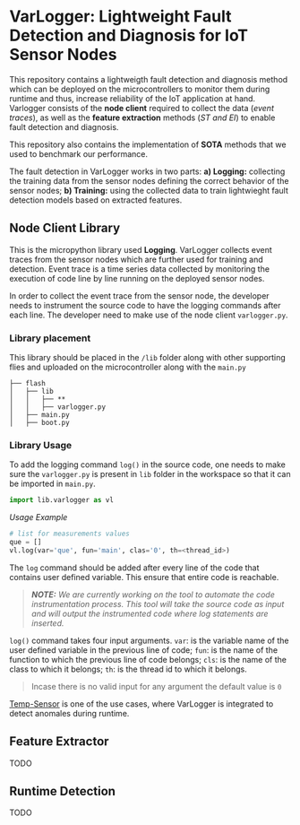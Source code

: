 # VarLogger: Lightweight Fault Detection and Diagnosis for IoT Sensor Nodes
This repository contains a lightweigth fault detection and diagnosis method which can be deployed on the microcontrollers to monitor them during runtime and thus, increase reliability of the IoT application at hand. Varlogger consists of the **node client** required to collect the data (*event traces*), as well as the **feature extraction** methods (*ST and EI*) to enable fault detection and diagnosis. 

This repository also contains the implementation of **SOTA** methods that we used to benchmark our performance.
<!-- This branch contains the code used to produce the results for *VarLogger: Anomaly Detection in IoT Sensor Nodes* publication. -->

The fault detection in VarLogger works in two parts: **a) Logging:** collecting the training data from the sensor nodes defining the correct behavior of the sensor nodes; **b) Training:** using the collected data to train lightwieght fault detection models based on extracted features.

## Node Client Library
This is the micropython library used **Logging**. VarLogger collects event traces from the sensor nodes which are further used for training and detection. Event trace is a time series data collected by monitoring the execution of code line by line running on the deployed sensor nodes. 

In order to collect the event trace from the sensor node, the developer needs to instrument the source code to have the logging commands after each line. The developer need to make use of the node client `varlogger.py`.

### Library placement
This library should be placed in the ```/lib``` folder along with other supporting flies and uploaded on the microcontroller along with the `main.py`
```
├── flash
│   ├── lib
│   │   ├── **
│   │   ├── varlogger.py
│   ├── main.py
│   ├── boot.py
````

### Library Usage
To add the logging command `log()` in the source code, one needs to make sure the `varlogger.py` is present in `lib` folder in the workspace so that it can be imported in `main.py`.

```python
import lib.varlogger as vl
```

*Usage Example*

```python
# list for measurements values
que = []
vl.log(var='que', fun='main', clas='0', th=<thread_id>)
```
The `log` command should be added after every line of the code that contains user defined variable. This ensure that entire code is reachable. 

> **_NOTE:_** *We are currently working on the tool to automate the code instrumentation process. This tool will take the source code as input and will output the instrumented code where log statements are inserted.* 

`log()` command takes four input arguments. `var`: is the variable name of the user defined variable in the previous line of code; `fun`: is the name of the function to which the previous line of code belongs; `cls`: is the name of the class to which it belongs; `th`: is the thread id to which it belongs.

> Incase there is no valid input for any argument the default value is `0`

[Temp-Sensor](https://github.com/saurabh-2905/TempSensor/tree/main/transmitter) is one of the use cases, where VarLogger is integrated to detect anomales during runtime. 

## Feature Extractor
TODO

## Runtime Detection
TODO